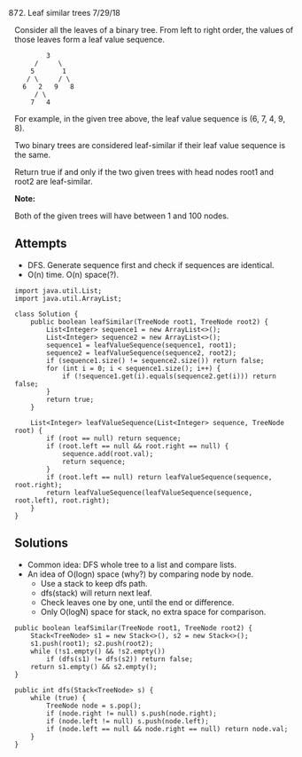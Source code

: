 872. Leaf similar trees
7/29/18

Consider all the leaves of a binary tree.  From left to right order, the values of those leaves form a leaf value sequence.

```
        3
     /     \
    5       1
   / \     / \
  6   2   9   8
     / \
    7   4
```

For example, in the given tree above, the leaf value sequence is (6, 7, 4, 9, 8).

Two binary trees are considered leaf-similar if their leaf value sequence is the same.

Return true if and only if the two given trees with head nodes root1 and root2 are leaf-similar.

**Note:**

Both of the given trees will have between 1 and 100 nodes.

## Attempts
* DFS. Generate sequence first and check if sequences are identical.
* O(n) time. O(n) space(?).
```
import java.util.List;
import java.util.ArrayList;

class Solution {
    public boolean leafSimilar(TreeNode root1, TreeNode root2) {
        List<Integer> sequence1 = new ArrayList<>();
        List<Integer> sequence2 = new ArrayList<>();
        sequence1 = leafValueSequence(sequence1, root1);
        sequence2 = leafValueSequence(sequence2, root2);
        if (sequence1.size() != sequence2.size()) return false;
        for (int i = 0; i < sequence1.size(); i++) {
            if (!sequence1.get(i).equals(sequence2.get(i))) return false;
        }
        return true;
    }

    List<Integer> leafValueSequence(List<Integer> sequence, TreeNode root) {
        if (root == null) return sequence;
        if (root.left == null && root.right == null) {
            sequence.add(root.val);
            return sequence;
        }
        if (root.left == null) return leafValueSequence(sequence, root.right);
        return leafValueSequence(leafValueSequence(sequence, root.left), root.right);  
    }
}
```

## Solutions
* Common idea: DFS whole tree to a list and compare lists.
* An idea of O(logn) space (why?) by comparing node by node.
  - Use a stack<TreeNode> to keep dfs path.
  - dfs(stack) will return next leaf.
  - Check leaves one by one, until the end or difference.
  - Only O(logN) space for stack, no extra space for comparison.
```
public boolean leafSimilar(TreeNode root1, TreeNode root2) {
    Stack<TreeNode> s1 = new Stack<>(), s2 = new Stack<>();
    s1.push(root1); s2.push(root2);
    while (!s1.empty() && !s2.empty())
        if (dfs(s1) != dfs(s2)) return false;
    return s1.empty() && s2.empty();
}

public int dfs(Stack<TreeNode> s) {
    while (true) {
        TreeNode node = s.pop();
        if (node.right != null) s.push(node.right);
        if (node.left != null) s.push(node.left);
        if (node.left == null && node.right == null) return node.val;
    }
}
```
